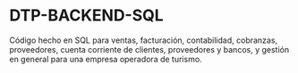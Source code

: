 # DTP-BACKEND-SQL
Código hecho en SQL para  ventas, facturación, contabilidad, cobranzas, proveedores, cuenta corriente de clientes, proveedores y bancos, y gestión en general para una empresa operadora de turismo.
